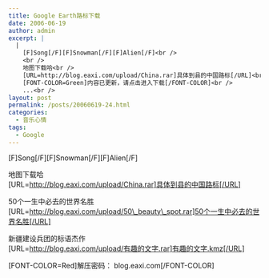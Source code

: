 ```yaml
---
title: Google Earth路标下载
date: 2006-06-19
author: admin
excerpt: |
  |
    [F]Song[/F][F]Snowman[/F][F]Alien[/F]<br />
    <br />
    地图下载哈<br />
    [URL=http://blog.eaxi.com/upload/China.rar]具体到县的中国路标[/URL]<br />
    [FONT-COLOR=Green]内容已更新，请点击进入下载[/FONT-COLOR]<br />
    ...<br />
layout: post
permalink: /posts/20060619-24.html
categories:
  - 音乐心情
tags:
  - Google
---
```

\[F]Song[/F\]\[F\]Snowman\[/F\]\[F\]Alien[/F]

地图下载哈  
[URL=http://blog.eaxi.com/upload/China.rar]具体到县的中国路标[/URL]

50个一生中必去的世界名胜  
[URL=http://blog.eaxi.com/upload/50\_beauty\_spot.rar]50个一生中必去的世界名胜[/URL]

新疆建设兵团的标语杰作  
[URL=http://blog.eaxi.com/upload/有趣的文字.rar]有趣的文字.kmz[/URL]

[FONT-COLOR=Red]解压密码： blog.eaxi.com[/FONT-COLOR]